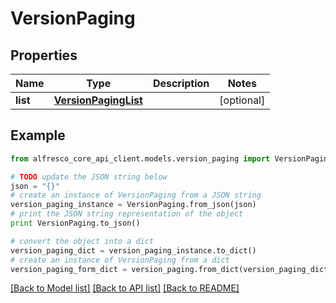 # VersionPaging


## Properties
Name | Type | Description | Notes
------------ | ------------- | ------------- | -------------
**list** | [**VersionPagingList**](VersionPagingList.md) |  | [optional] 

## Example

```python
from alfresco_core_api_client.models.version_paging import VersionPaging

# TODO update the JSON string below
json = "{}"
# create an instance of VersionPaging from a JSON string
version_paging_instance = VersionPaging.from_json(json)
# print the JSON string representation of the object
print VersionPaging.to_json()

# convert the object into a dict
version_paging_dict = version_paging_instance.to_dict()
# create an instance of VersionPaging from a dict
version_paging_form_dict = version_paging.from_dict(version_paging_dict)
```
[[Back to Model list]](../README.md#documentation-for-models) [[Back to API list]](../README.md#documentation-for-api-endpoints) [[Back to README]](../README.md)


